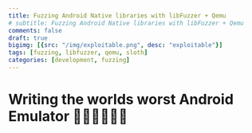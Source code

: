 ```yaml
---
title: Fuzzing Android Native libraries with libFuzzer + Qemu
# subtitle: Fuzzing Android Native libraries with libFuzzer + Qemu
comments: false
draft: true
bigimg: [{src: "/img/exploitable.png", desc: "exploitable"}]
tags: [fuzzing, libfuzzer, qemu, sloth]
categories: [development, fuzzing]
---
```


# Writing the worlds worst Android Emulator 🙅🏻‍♂🤦🏼‍♂️
